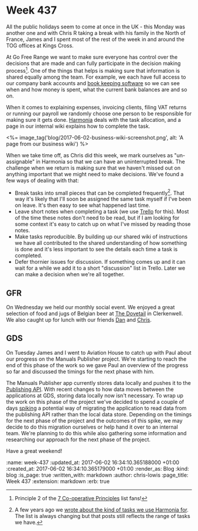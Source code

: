 Week 437
========

All the public holidays seem to come at once in the UK - this Monday
was another one and with Chris R taking a break with his family in the
North of France, James and I spent most of the rest of the week in and
around the TOG offices at Kings Cross.

At Go Free Range we want to make sure everyone has control over the
decisions that are made and can fully participate in the decision
making process[^1]. One of the things that helps is making sure that
information is shared equally among the team. For example, we each
have full access to our company bank accounts
and [book keeping software](https://www.freeagent.com/) so we can see
when and how money is spent, what the current bank balances are and so
on.

When it comes to explaining expenses, invoicing clients, filing VAT
returns or running our payroll we randomly choose one person to be
responsible for making sure it gets
done. [Harmonia](https://harmonia.io) deals with the task allocation,
and a page in our internal wiki explains how to complete the task.

<%= image_tag('blog/2017-06-02-business-wiki-screenshot.png', alt: 'A page from our business wiki') %>

When we take time off, as Chris did this week, we mark ourselves as
"un-assignable" in Harmonia so that we can have an uninterrupted
break. The challenge when we return is making sure that we haven't
missed out on anything important that we might need to make
decisions. We've found a few ways of dealing with that:

- Break tasks into small pieces that can be completed frequently[^2]. That
  way it's likely that I'll soon be assigned the same task myself if
  I've been on leave. It's then easy to see what happened last time.
- Leave short notes when completing a task (we
  use [Trello](https://trello.com) for this). Most of the time these
  notes don't need to be read, but if I am looking for some context
  it's easy to catch up on what I've missed by reading those notes.
- Make tasks reproducible. By building up our shared wiki of
  instructions we have all contributed to the shared understanding of
  how something is done and it's less important to see the details
  each time a task is completed.
- Defer thornier issues for discussion. If something comes up and it
  can wait for a while we add it to a short "discussion" list in
  Trello. Later we can make a decision when we're all together.

## GFR

On Wednesday we held our monthly social event. We enjoyed a great
selection of food and jugs of Belgian beer
at [The Dovetail](http://dovepubs.com/aboutdovetail/) in
Clerkenwell. We also caught up for lunch with our
friends [Dan](https://twitter.com/pixelblend)
and [Chris](https://twitter.com/chrispatuzzo).

## GDS

On Tuesday James and I went to Aviation House to catch up with Paul
about our progress on the Manuals Publisher project. We're starting to
reach the end of this phase of the work so we gave Paul an overview of
the progress so far and discussed the timings for the next phase with
him.

The Manuals Publisher app currently stores data locally and pushes it
to
the
[Publishing API](https://github.com/alphagov/publishing-api/). With
recent changes to how data moves between the applications at GDS,
storing data locally now isn't necessary. To wrap up the work on this
phase of the project we've decided to spend a couple of
days
[spiking](https://en.wikipedia.org/wiki/Spike_(software_development))
a potential way of migrating the application to read data from the
publishing API rather than the local data store. Depending on the
timings for the next phase of the project and the outcomes of this
spike, we may decide to do this migration ourselves or help hand it
over to an internal team. We're planning to do this while also
gathering some information and researching our approach for the next
phase of the project.

Have a great weekend!

[^1]: Principle 2 of the [7 Co-operative Principles](https://www.slvrec.com/content/7-cooperative-principles) list fans!

[^2]: A few years ago we [wrote about the kind of tasks we use Harmonia for](http://gofreerange.com/what-do-we-use-harmonia-for). The list is always changing but that posts still reflects the range of tasks we have.

:name: week-437
:updated_at: 2017-06-02 16:34:10.365188000 +01:00
:created_at: 2017-06-02 16:34:10.365179000 +01:00
:render_as: Blog
:kind: blog
:is_page: true
:written_with: markdown
:author: chris-lowis
:page_title: Week 437
:extension: markdown
:erb: true
